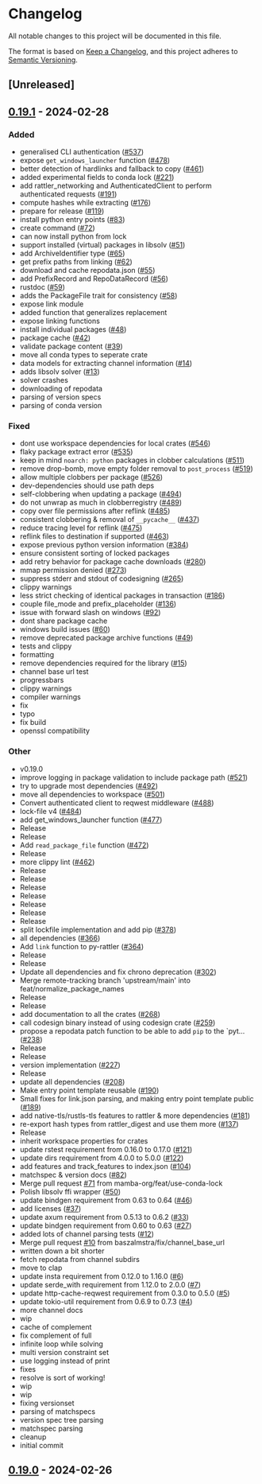 # Changelog
All notable changes to this project will be documented in this file.

The format is based on [Keep a Changelog](https://keepachangelog.com/en/1.0.0/),
and this project adheres to [Semantic Versioning](https://semver.org/spec/v2.0.0.html).

## [Unreleased]

## [0.19.1](https://github.com/Wackyator/rattler/compare/rattler-v0.19.0...rattler-v0.19.1) - 2024-02-28

### Added
- generalised CLI authentication ([#537](https://github.com/Wackyator/rattler/pull/537))
- expose `get_windows_launcher` function ([#478](https://github.com/Wackyator/rattler/pull/478))
- better detection of hardlinks and fallback to copy ([#461](https://github.com/Wackyator/rattler/pull/461))
- added experimental fields to conda lock ([#221](https://github.com/Wackyator/rattler/pull/221))
- add rattler_networking and AuthenticatedClient to perform authenticated requests ([#191](https://github.com/Wackyator/rattler/pull/191))
- compute hashes while extracting ([#176](https://github.com/Wackyator/rattler/pull/176))
- prepare for release ([#119](https://github.com/Wackyator/rattler/pull/119))
- install python entry points ([#83](https://github.com/Wackyator/rattler/pull/83))
- create command ([#72](https://github.com/Wackyator/rattler/pull/72))
- can now install python from lock
- support installed (virtual) packages in libsolv ([#51](https://github.com/Wackyator/rattler/pull/51))
- add ArchiveIdentifier type ([#65](https://github.com/Wackyator/rattler/pull/65))
- get prefix paths from linking ([#62](https://github.com/Wackyator/rattler/pull/62))
- download and cache repodata.json ([#55](https://github.com/Wackyator/rattler/pull/55))
- add PrefixRecord and RepoDataRecord ([#56](https://github.com/Wackyator/rattler/pull/56))
- rustdoc ([#59](https://github.com/Wackyator/rattler/pull/59))
- adds the PackageFile trait for consistency ([#58](https://github.com/Wackyator/rattler/pull/58))
- expose link module
- added function that generalizes replacement
- expose linking functions
- install individual packages ([#48](https://github.com/Wackyator/rattler/pull/48))
- package cache ([#42](https://github.com/Wackyator/rattler/pull/42))
- validate package content ([#39](https://github.com/Wackyator/rattler/pull/39))
- move all conda types to seperate crate
- data models for extracting channel information ([#14](https://github.com/Wackyator/rattler/pull/14))
- adds libsolv solver ([#13](https://github.com/Wackyator/rattler/pull/13))
- solver crashes
- downloading of repodata
- parsing of version specs
- parsing of conda version

### Fixed
- dont use workspace dependencies for local crates ([#546](https://github.com/Wackyator/rattler/pull/546))
- flaky package extract error ([#535](https://github.com/Wackyator/rattler/pull/535))
- keep in mind `noarch: python` packages in clobber calculations ([#511](https://github.com/Wackyator/rattler/pull/511))
- remove drop-bomb, move empty folder removal to `post_process` ([#519](https://github.com/Wackyator/rattler/pull/519))
- allow multiple clobbers per package ([#526](https://github.com/Wackyator/rattler/pull/526))
- dev-dependencies should use path deps
- self-clobbering when updating a package ([#494](https://github.com/Wackyator/rattler/pull/494))
- do not unwrap as much in clobberregistry ([#489](https://github.com/Wackyator/rattler/pull/489))
- copy over file permissions after reflink ([#485](https://github.com/Wackyator/rattler/pull/485))
- consistent clobbering & removal of `__pycache__` ([#437](https://github.com/Wackyator/rattler/pull/437))
- reduce tracing level for reflink ([#475](https://github.com/Wackyator/rattler/pull/475))
- reflink files to destination if supported ([#463](https://github.com/Wackyator/rattler/pull/463))
- expose previous python version information ([#384](https://github.com/Wackyator/rattler/pull/384))
- ensure consistent sorting of locked packages
- add retry behavior for package cache downloads ([#280](https://github.com/Wackyator/rattler/pull/280))
- mmap permission denied ([#273](https://github.com/Wackyator/rattler/pull/273))
- suppress stderr and stdout of codesigning ([#265](https://github.com/Wackyator/rattler/pull/265))
- clippy warnings
- less strict checking of identical packages in transaction ([#186](https://github.com/Wackyator/rattler/pull/186))
- couple file_mode and prefix_placeholder ([#136](https://github.com/Wackyator/rattler/pull/136))
- issue with forward slash on windows ([#92](https://github.com/Wackyator/rattler/pull/92))
- dont share package cache
- windows build issues ([#60](https://github.com/Wackyator/rattler/pull/60))
- remove deprecated package archive functions ([#49](https://github.com/Wackyator/rattler/pull/49))
- tests and clippy
- formatting
- remove dependencies required for the library ([#15](https://github.com/Wackyator/rattler/pull/15))
- channel base url test
- progressbars
- clippy warnings
- compiler warnings
- fix
- typo
- fix build
- openssl compatibility

### Other
- v0.19.0
- improve logging in package validation to include package path ([#521](https://github.com/Wackyator/rattler/pull/521))
- try to upgrade most dependencies ([#492](https://github.com/Wackyator/rattler/pull/492))
- move all dependencies to workspace ([#501](https://github.com/Wackyator/rattler/pull/501))
- Convert authenticated client to reqwest middleware ([#488](https://github.com/Wackyator/rattler/pull/488))
- lock-file v4 ([#484](https://github.com/Wackyator/rattler/pull/484))
- add get_windows_launcher function ([#477](https://github.com/Wackyator/rattler/pull/477))
- Release
- Release
- Add `read_package_file` function ([#472](https://github.com/Wackyator/rattler/pull/472))
- Release
- more clippy lint ([#462](https://github.com/Wackyator/rattler/pull/462))
- Release
- Release
- Release
- Release
- Release
- Release
- Release
- split lockfile implementation and add pip ([#378](https://github.com/Wackyator/rattler/pull/378))
- all dependencies ([#366](https://github.com/Wackyator/rattler/pull/366))
- Add `link` function to py-rattler ([#364](https://github.com/Wackyator/rattler/pull/364))
- Release
- Release
- Update all dependencies and fix chrono deprecation ([#302](https://github.com/Wackyator/rattler/pull/302))
- Merge remote-tracking branch 'upstream/main' into feat/normalize_package_names
- Release
- Release
- add documentation to all the crates ([#268](https://github.com/Wackyator/rattler/pull/268))
- call codesign binary instead of using codesign crate ([#259](https://github.com/Wackyator/rattler/pull/259))
- propose a repodata patch function to be able to add `pip` to the `pyt… ([#238](https://github.com/Wackyator/rattler/pull/238))
- Release
- Release
- version implementation ([#227](https://github.com/Wackyator/rattler/pull/227))
- Release
- update all dependencies ([#208](https://github.com/Wackyator/rattler/pull/208))
- Make entry point template reusable ([#190](https://github.com/Wackyator/rattler/pull/190))
- Small fixes for link.json parsing, and making entry point template public ([#189](https://github.com/Wackyator/rattler/pull/189))
- add native-tls/rustls-tls features to rattler & more dependencies ([#181](https://github.com/Wackyator/rattler/pull/181))
- re-export hash types from rattler_digest and use them more ([#137](https://github.com/Wackyator/rattler/pull/137))
- Release
- inherit workspace properties for crates
- update rstest requirement from 0.16.0 to 0.17.0 ([#121](https://github.com/Wackyator/rattler/pull/121))
- update dirs requirement from 4.0.0 to 5.0.0 ([#122](https://github.com/Wackyator/rattler/pull/122))
- add features and track_features to index.json ([#104](https://github.com/Wackyator/rattler/pull/104))
- matchspec & version docs ([#82](https://github.com/Wackyator/rattler/pull/82))
- Merge pull request [#71](https://github.com/Wackyator/rattler/pull/71) from mamba-org/feat/use-conda-lock
- Polish libsolv ffi wrapper ([#50](https://github.com/Wackyator/rattler/pull/50))
- update bindgen requirement from 0.63 to 0.64 ([#46](https://github.com/Wackyator/rattler/pull/46))
- add licenses ([#37](https://github.com/Wackyator/rattler/pull/37))
- update axum requirement from 0.5.13 to 0.6.2 ([#33](https://github.com/Wackyator/rattler/pull/33))
- update bindgen requirement from 0.60 to 0.63 ([#27](https://github.com/Wackyator/rattler/pull/27))
- added lots of channel parsing tests ([#12](https://github.com/Wackyator/rattler/pull/12))
- Merge pull request [#10](https://github.com/Wackyator/rattler/pull/10) from baszalmstra/fix/channel_base_url
- written down a bit shorter
- fetch repodata from channel subdirs
- move to clap
- update insta requirement from 0.12.0 to 1.16.0 ([#6](https://github.com/Wackyator/rattler/pull/6))
- update serde_with requirement from 1.12.0 to 2.0.0 ([#7](https://github.com/Wackyator/rattler/pull/7))
- update http-cache-reqwest requirement from 0.3.0 to 0.5.0 ([#5](https://github.com/Wackyator/rattler/pull/5))
- update tokio-util requirement from 0.6.9 to 0.7.3 ([#4](https://github.com/Wackyator/rattler/pull/4))
- more channel docs
- wip
- cache of complement
- fix complement of full
- infinite loop while solving
- multi version constraint set
- use logging instead of print
- fixes
- resolve is sort of working!
- wip
- wip
- fixing versionset
- parsing of matchspecs
- version spec tree parsing
- matchspec parsing
- cleanup
- initial commit

## [0.19.0](https://github.com/baszalmstra/rattler/compare/rattler-v0.18.0...rattler-v0.19.0) - 2024-02-26

